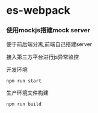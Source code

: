 # es-webpack

### 使用mockjs搭建mock server

便于前后端分离,前端自己搭建server

接入第三方平台进行js异常监控

开发环境

```
npm run start
```

生产环境文件构建

```
npm run build
```